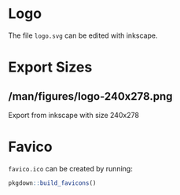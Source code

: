 # Logo
The file `logo.svg` can be edited with inkscape.

# Export Sizes
## /man/figures/logo-240x278.png
Export from inkscape with size 240x278

# Favico
`favico.ico` can be created by running:

```r
pkgdown::build_favicons()
```
